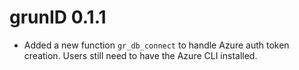 # grunID 0.1.1

* Added a new function `gr_db_connect` to handle Azure auth token creation. Users still need to have the Azure CLI installed.
